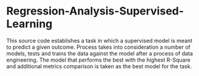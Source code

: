 # Regression-Analysis-Supervised-Learning
This source code establishes a task in which a supervised model is meant to predict a given outcome. Process takes into consideration a number of models, tests and trains the data against the model after a process of data engineering. The model that performs the best with the highest R-Square and additional metrics comparison is taken as the best model for the task.
